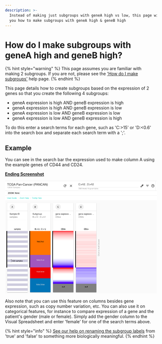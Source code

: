 ```yaml
---
description: >-
  Instead of making just subgroups with geneA high vs low, this page will show
  you how to make subgroups with geneA high & geneB high
---
```


# How do I make subgroups with geneA high and geneB high?

{% hint style="warning" %}
This page assumes you are familiar with making 2 subgroups. If you are not, please see the ['How do I make subgroups'](how-do-i-make-subgroups.md) help page.
{% endhint %}

This page details how to create subgroups based on the expression of 2 genes so that you create the following 4 subgroups:

* geneA expression is high AND geneB expression is high
* geneA expression is high AND geneB expression is low
* geneA expression is low AND geneB expression is low
* geneA expression is low AND geneB expression is high

To do this enter a search terms for each gene, such as 'C:>15' or 'D:<0.6' into the search box and separate each search term with a ';'.

## Example

You can see in the search bar the expression used to make column A using the example genes of CD44 and CD24.&#x20;

****[**Ending Screenshot**](https://xenabrowser.net/?bookmark=0b24e983e5054a64d2de0bd6821f1c9c)****

![](<../.gitbook/assets/Screen Shot 2021-12-10 at 3.30.37 PM.png>)

Also note that you can use this feature on columns besides gene expression, such as copy number variation, etc. You can also use it on categorical features, for instance to compare expression of a gene and the patient's gender (male or female). Simply add the gender column to the Visual Spreadsheet and enter 'female' for one of the search terms above.&#x20;

{% hint style="info" %}
[See our help on renaming the subgroup labels](https://ucsc-xena.gitbook.io/project/overview-of-features/filter-and-subgrouping#changing-subgroup-labels) from 'true' and 'false' to something more biologically meaningful.
{% endhint %}
